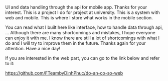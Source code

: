 
UI and data handling through the api for mobile app.
Thanks for your interest. This is a project I do for project at university. This is a system with web and mobile. This is where I store what works in the mobile section.

You can read what I built here like interface, how to handle data through api, ...
Although there are many shortcomings and mistakes, I hope everyone can enjoy it with me. I know there are still a lot of shortcomings with what I do and I will try to improve them in the future.
Thanks again for your attention. Have a nice day!

If you are interested in the web part, you can go to the link below and refer to it:

https://github.com/FTeambyDinhPhuc/do-an-co-so-web

